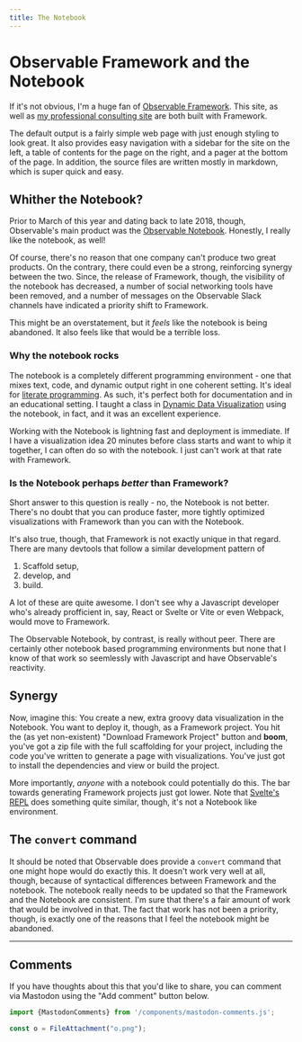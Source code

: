 ```yaml
---
title: The Notebook
---
```


<h1>Observable Framework and the Notebook</h1>

If it's not obvious, I'm a huge fan of [Observable Framework](https://observablehq.com/framework/). This site, as well as [my professional consulting site](https://wncviz.com/) are both built with Framework.

The default output is a fairly simple web page with just enough styling to look great. It also provides easy navigation with a sidebar for the site on the left, a table of contents for the page on the right, and a pager at the bottom of the page. In addition, the source files are written mostly in markdown, which is super quick and easy.

## Whither the Notebook?

Prior to March of this year and dating back to late 2018, though, Observable's main product was the [Observable Notebook](https://observablehq.com/documentation/notebooks/). Honestly, I really like the notebook, as well!

Of course, there's no reason that one company can't produce two great products. On the contrary, there could even be a strong, reinforcing synergy between the two. Since, the release of Framework, though, the visibility of the notebook has decreased, a number of social networking tools have been removed, and a number of messages on the Observable Slack channels have indicated a priority shift to Framework.

This might be an overstatement, but it *feels* like the notebook is being abandoned. It also feels like that would be a terrible loss.

### Why the notebook rocks

The notebook is a completely different programming environment - one that mixes text, code, and dynamic output right in one coherent setting. It's ideal for [literate programming](https://en.wikipedia.org/wiki/Literate_programming). As such, it's perfect both for documentation and in an educational setting. I taught a class in [Dynamic Data Visualization](https://observablehq.com/@ddv373/dynamic-data-visualization-csci373) using the notebook, in fact, and it was an excellent experience.

Working with the Notebook is lightning fast and deployment is immediate. If I have a visualization idea 20 minutes before class starts and want to whip it together, I can often do so with the notebook. I just can't work at that rate with Framework.

### Is the Notebook perhaps *better* than Framework?

Short answer to this question is really - no, the Notebook is not better. There's no doubt that you can produce faster, more tightly optimized visualizations with Framework than you can with the Notebook.

It's also true, though, that Framework is not exactly unique in that regard. There are many devtools that follow a similar development pattern of

1. Scaffold setup,
2. develop, and
3. build.

A lot of these are quite awesome.  I don't see why a Javascript developer who's already profficient in, say, React or Svelte or Vite or even Webpack, would move to Framework.

The Observable Notebook, by contrast, is really without peer. There are certainly other notebook based programming environments but none that I know of that work so seemlessly with Javascript and have Observable's reactivity.

## Synergy

Now, imagine this: You create a new, extra groovy data visualization in the Notebook. You want to deploy it, though, as a Framework project. You hit the (as yet non-existent) "Download Framework Project" button and **boom**, you've got a zip file with the full scaffolding for your project, including the code you've written to generate a page with visualizations. You've just got to install the dependencies and view or build the project.

More importantly, *anyone* with a notebook could potentially do this. The bar towards generating Framework projects just got lower. Note that [Svelte's REPL](https://svelte.dev/repl/) does something quite similar, though, it's not a Notebook like environment.

## The `convert` command

It should be noted that Observable does provide a `convert` command that one might hope would do exactly this. It doesn't work very well at all, though, because of syntactical differences between Framework and the notebook. The notebook really needs to be updated so that the Framework and the Notebook are consistent. I'm sure that there's a fair amount of work that would be involved in that. The fact that work has not been a priority, though, is exactly one of the reasons that I feel the notebook might be abandoned.

---

## Comments

If you have thoughts about this that you'd like to share, you can comment via Mastodon using the "Add comment" button below.

<mastodon-comments host="mastodon.social" user="mark31459" tootId="113043024531928041" style="width : 640px"></mastodon-comments>


```js
import {MastodonComments} from '/components/mastodon-comments.js';

const o = FileAttachment("o.png");
```


<div style="display: none">
  ${o.image()}
</div>
